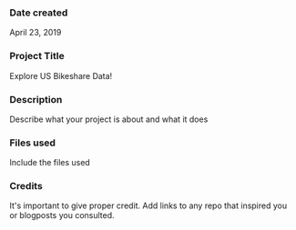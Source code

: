 ### Date created
April 23, 2019

### Project Title
Explore US Bikeshare Data!

### Description
Describe what your project is about and what it does

### Files used
Include the files used

### Credits
It's important to give proper credit. Add links to any repo that inspired you or blogposts you consulted.
